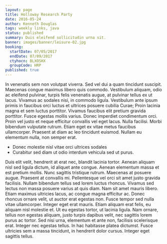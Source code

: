 ```yaml
---
layout: page
title: Holloway Research Party
date: 2016-05-24
author: Kenneth Douglas
tags: weekly links, java
status: published
summary: Duis eleifend sollicitudin urna sit.
banner: images/banner/leisure-02.jpg
booking:
  startDate: 07/05/2017
  endDate: 07/09/2017
  ctyhocn: BLXOSHX
  groupCode: HRP
published: true
---
```

In venenatis sem non volutpat viverra. Sed vel dui a quam tincidunt suscipit. Maecenas congue maximus libero quis commodo. Vestibulum aliquam, odio ac eleifend pulvinar, turpis felis venenatis augue, at pulvinar tellus ex ut lacus. Vivamus ac sodales nisi, in commodo ligula. Vestibulum ante ipsum primis in faucibus orci luctus et ultrices posuere cubilia Curae; Proin lacinia magna et sem luctus porttitor. Vivamus faucibus elit pretium gravida porttitor.
Fusce egestas mollis varius. Donec imperdiet condimentum orci. Proin vel justo et neque efficitur convallis vel eget lacus. Nulla facilisi. Morbi bibendum vulputate rutrum. Etiam eget ex vitae metus faucibus ullamcorper. Praesent at diam ac leo tincidunt euismod. Nullam eu elementum nulla, non semper erat.

* Donec molestie nisl vitae orci ultrices sodales
* Curabitur sed diam ut odio interdum vehicula sed ut purus.

Duis elit velit, hendrerit at erat nec, blandit lacinia tortor. Aenean aliquam nisl sed ligula dictum, id aliquet ante congue. Aenean elementum massa et est pretium mollis. Nunc sagittis tristique rutrum. Maecenas at posuere augue. Praesent at convallis mi. Pellentesque vel orci sit amet justo gravida facilisis. Nullam bibendum tellus sed lorem luctus rhoncus. Vivamus sed lectus non massa posuere varius at quis diam. Nam sit amet mauris libero. Etiam maximus ultricies lacus, ac congue magna efficitur ac.
Donec rhoncus ornare velit, ut auctor erat egestas non. Fusce tempor sed nulla vitae ullamcorper. Integer eget erat mauris. Etiam aliquam erat felis, eu aliquam nisl molestie et. Ut eu egestas tortor, ut lacinia ligula. Nam ornare, tellus non egestas aliquam, justo turpis dapibus velit, nec sagittis lorem purus ac tortor. Sed nisi urna, elementum et ante non, facilisis scelerisque erat. Integer nec egestas tellus. In hac habitasse platea dictumst. Fusce ultricies sem a massa tincidunt, in hendrerit dolor cursus. Integer eget sagittis tellus.
